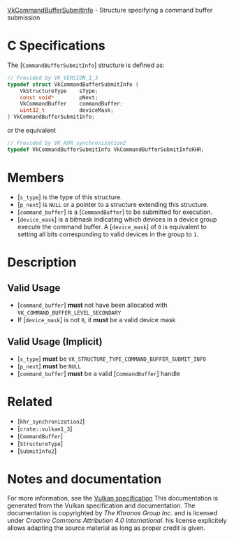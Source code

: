 [VkCommandBufferSubmitInfo](https://www.khronos.org/registry/vulkan/specs/1.3-extensions/man/html/VkCommandBufferSubmitInfo.html) - Structure specifying a command buffer submission

# C Specifications
The [`CommandBufferSubmitInfo`] structure is defined as:
```c
// Provided by VK_VERSION_1_3
typedef struct VkCommandBufferSubmitInfo {
    VkStructureType    sType;
    const void*        pNext;
    VkCommandBuffer    commandBuffer;
    uint32_t           deviceMask;
} VkCommandBufferSubmitInfo;
```
or the equivalent
```c
// Provided by VK_KHR_synchronization2
typedef VkCommandBufferSubmitInfo VkCommandBufferSubmitInfoKHR;
```

# Members
- [`s_type`] is the type of this structure.
- [`p_next`] is `NULL` or a pointer to a structure extending this structure.
- [`command_buffer`] is a [`CommandBuffer`] to be submitted for execution.
- [`device_mask`] is a bitmask indicating which devices in a device group execute the command buffer. A [`device_mask`] of `0` is equivalent to setting all bits corresponding to valid devices in the group to `1`.

# Description
## Valid Usage
-  [`command_buffer`] **must**  not have been allocated with `VK_COMMAND_BUFFER_LEVEL_SECONDARY`
-    If [`device_mask`] is not `0`, it  **must**  be a valid device mask

## Valid Usage (Implicit)
-  [`s_type`] **must**  be `VK_STRUCTURE_TYPE_COMMAND_BUFFER_SUBMIT_INFO`
-  [`p_next`] **must**  be `NULL`
-  [`command_buffer`] **must**  be a valid [`CommandBuffer`] handle

# Related
- [`khr_synchronization2`]
- [`crate::vulkan1_3`]
- [`CommandBuffer`]
- [`StructureType`]
- [`SubmitInfo2`]

# Notes and documentation
For more information, see the [Vulkan specification](https://www.khronos.org/registry/vulkan/specs/1.3-extensions/html/vkspec.html)
This documentation is generated from the Vulkan specification and documentation.
The documentation is copyrighted by *The Khronos Group Inc.* and is licensed under *Creative Commons Attribution 4.0 International*.
his license explicitely allows adapting the source material as long as proper credit is given.
        